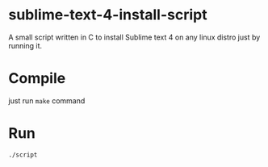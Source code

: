 # sublime-text-4-install-script

A small script written in C to install Sublime text 4 on any linux distro just by running it.

# Compile
just run ```make``` command

# Run
```./script```
